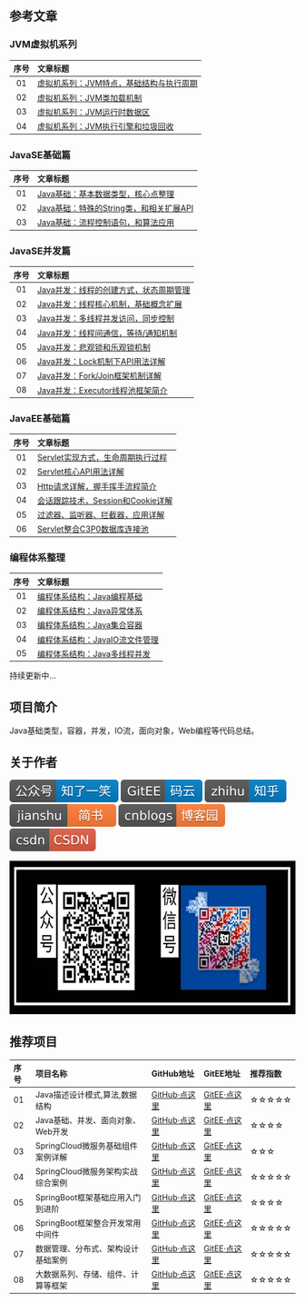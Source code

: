 ## 参考文章

### JVM虚拟机系列

|序号|文章标题|
|:---:|:---|
|01|[虚拟机系列：JVM特点，基础结构与执行周期](https://mp.weixin.qq.com/s/6mODRDVrw6z1ok5hFWvi3A)|
|02|[虚拟机系列：JVM类加载机制](https://mp.weixin.qq.com/s/buJo4c2K_9Y7qRUEp_l2kg)|
|03|[虚拟机系列：JVM运行时数据区](https://mp.weixin.qq.com/s/CMvhvV5kwzijq2t9eqlsoA)|
|04|[虚拟机系列：JVM执行引擎和垃圾回收](https://mp.weixin.qq.com/s/yN3q038pFnKN1hnBgO_Y6g)|

### JavaSE基础篇

|序号|文章标题|
|:---:|:---|
|01|[Java基础：基本数据类型，核心点整理](https://mp.weixin.qq.com/s/YwrBptAd2SrWefFIiN86Yw)|
|02|[Java基础：特殊的String类，和相关扩展API](https://mp.weixin.qq.com/s/HI6yklzR118G2Y-rJzl47g)|
|03|[Java基础：流程控制语句，和算法应用](https://mp.weixin.qq.com/s/K7VqhbOJ7nMrFtfQgUKY0Q)|

### JavaSE并发篇

|序号|文章标题|
|:---:|:---|
|01|[Java并发：线程的创建方式，状态周期管理](https://mp.weixin.qq.com/s/h0zuh364It-fDtQyYdzIwA)|
|02|[Java并发：线程核心机制，基础概念扩展](https://mp.weixin.qq.com/s/nU5tbKuAiDf_LDu-8A4Etg)|
|03|[Java并发：多线程并发访问，同步控制](https://mp.weixin.qq.com/s/xWhd3vgYPNp-Mm2lJpmFmA)|
|04|[Java并发：线程间通信，等待/通知机制](https://mp.weixin.qq.com/s/WWbVjvkEqpddx605me9E-A)|
|05|[Java并发：悲观锁和乐观锁机制](https://mp.weixin.qq.com/s/t6NshbuKwULPeLhTIhvmIg)|
|06|[Java并发：Lock机制下API用法详解](https://mp.weixin.qq.com/s/F7TC-71kEIpG6VD2eF6NIw)|
|07|[Java并发：Fork/Join框架机制详解](https://mp.weixin.qq.com/s/kk5q0mtBawCSa6365t3IWw)|
|08|[Java并发：Executor线程池框架简介](https://mp.weixin.qq.com/s/jvOl-bxVC1e4L2O329OIyg)|

### JavaEE基础篇

|序号|文章标题|
|:---:|:---|
|01|[Servlet实现方式，生命周期执行过程](https://mp.weixin.qq.com/s/0YMhMX4ET1BxyGJi01grnw)|
|02|[Servlet核心API用法详解](https://mp.weixin.qq.com/s/gC9xknmXLvC7WlwEpPSWXQ)|
|03|[Http请求详解，握手挥手流程简介](https://mp.weixin.qq.com/s/IhrIdiLu2kxe2npgix8KTg)|
|04|[会话跟踪技术，Session和Cookie详解](https://mp.weixin.qq.com/s/8cEgI49Tbb4ezxZEvEq8tg)|
|05|[过滤器、监听器、拦截器，应用详解](https://mp.weixin.qq.com/s/CVhLyZ12BbT9kaclSpIrnw)|
|06|[Servlet整合C3P0数据库连接池](https://mp.weixin.qq.com/s/I-KB6vAEwVMBAVAjEP2RmQ)|

### 编程体系整理

|序号|文章标题|
|:---:|:---|
|01|[编程体系结构：Java编程基础](https://mp.weixin.qq.com/s/8ZQdT8Gwyax51tV2yLYbBg)|
|02|[编程体系结构：Java异常体系](https://mp.weixin.qq.com/s/yHCC-MwFtDda_y817CV2XA)|
|03|[编程体系结构：Java集合容器](https://mp.weixin.qq.com/s/Bx_vusOPzyvg8EDwoubAOA)|
|04|[编程体系结构：JavaIO流文件管理](https://mp.weixin.qq.com/s/EakhE835U-0v9diDRayspw)|
|05|[编程体系结构：Java多线程并发](https://mp.weixin.qq.com/s/xCJlBFg9_wOmJz_THBNNeA)|

持续更新中...

## 项目简介

Java基础类型，容器，并发，IO流，面向对象，Web编程等代码总结。

## 关于作者
<p align="left">
<img src="https://raw.githubusercontent.com/cicadasmile/blog-article-catalog/d9affbe553a2f8bb9df59e54eeac691b67969328/blog-image/gzhinfo.svg" alt="公众号">
<a href="https://gitee.com/cicadasmile"><img src="https://raw.githubusercontent.com/cicadasmile/blog-article-catalog/c17c866e6960b743e3c350be35bb76cf1fe5bf29/blog-image/gitee.svg" alt="码云"></a>
<a href="https://www.zhihu.com/people/cicadasmile/columns"><img src="https://raw.githubusercontent.com/cicadasmile/blog-article-catalog/1c25aa84f894b441e34ef86b6335c451bec32cae/blog-image/zhihu.svg" alt="知乎"></a>
<a href="https://www.jianshu.com/u/5a26c8e51f73"><img src="https://raw.githubusercontent.com/cicadasmile/blog-article-catalog/d9affbe553a2f8bb9df59e54eeac691b67969328/blog-image/jianshu.svg" alt="简书"></a>
<a href="https://www.cnblogs.com/cicada-smile/"><img src="https://raw.githubusercontent.com/cicadasmile/blog-article-catalog/d9affbe553a2f8bb9df59e54eeac691b67969328/blog-image/bky.svg" alt="博客园"></a>
<a href="https://blog.csdn.net/cicada_smile"><img src="https://raw.githubusercontent.com/cicadasmile/blog-article-catalog/d9affbe553a2f8bb9df59e54eeac691b67969328/blog-image/csdn.svg" alt="CSDN"></a>
</p>

<img width="700px" height="270px" src="https://raw.githubusercontent.com/cicadasmile/blog-article-catalog/master/blog-image/img-gz.jpg"/><br/>


## 推荐项目

|序号|项目名称|GitHub地址|GitEE地址|推荐指数|
|:---|:---|:---|:---|:---|
|01|Java描述设计模式,算法,数据结构|[GitHub·点这里](https://github.com/cicadasmile/model-arithmetic-parent)|[GitEE·点这里](https://gitee.com/cicadasmile/model-arithmetic-parent)|☆☆☆☆☆|
|02|Java基础、并发、面向对象、Web开发|[GitHub·点这里](https://github.com/cicadasmile/java-base-parent)|[GitEE·点这里](https://gitee.com/cicadasmile/java-base-parent)|☆☆☆☆|
|03|SpringCloud微服务基础组件案例详解|[GitHub·点这里](https://github.com/cicadasmile/spring-cloud-base)|[GitEE·点这里](https://gitee.com/cicadasmile/spring-cloud-base)|☆☆☆|
|04|SpringCloud微服务架构实战综合案例|[GitHub·点这里](https://github.com/cicadasmile/husky-spring-cloud)|[GitEE·点这里](https://gitee.com/cicadasmile/husky-spring-cloud)|☆☆☆☆☆|
|05|SpringBoot框架基础应用入门到进阶|[GitHub·点这里](https://github.com/cicadasmile/spring-boot-base)|[GitEE·点这里](https://gitee.com/cicadasmile/spring-boot-base)|☆☆☆☆|
|06|SpringBoot框架整合开发常用中间件|[GitHub·点这里](https://github.com/cicadasmile/middle-ware-parent)|[GitEE·点这里](https://gitee.com/cicadasmile/middle-ware-parent)|☆☆☆☆☆|
|07|数据管理、分布式、架构设计基础案例|[GitHub·点这里](https://github.com/cicadasmile/data-manage-parent)|[GitEE·点这里](https://gitee.com/cicadasmile/data-manage-parent)|☆☆☆☆☆|
|08|大数据系列、存储、组件、计算等框架|[GitHub·点这里](https://github.com/cicadasmile/big-data-parent)|[GitEE·点这里](https://gitee.com/cicadasmile/big-data-parent)|☆☆☆☆☆|
